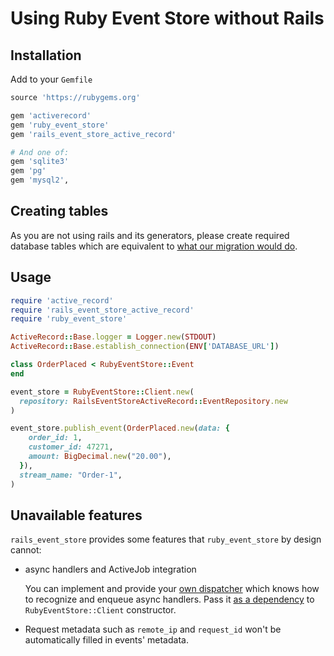 # Using Ruby Event Store without Rails

## Installation

Add to your `Gemfile`

```ruby
source 'https://rubygems.org'

gem 'activerecord'
gem 'ruby_event_store'
gem 'rails_event_store_active_record'

# And one of:
gem 'sqlite3'
gem 'pg'
gem 'mysql2',
```

## Creating tables

As you are not using rails and its generators, please create required database tables which are equivalent to [what our migration would do](https://github.com/RailsEventStore/rails_event_store/blob/master/rails_event_store_active_record/lib/rails_event_store_active_record/generators/templates/migration_template.rb).

## Usage

```ruby
require 'active_record'
require 'rails_event_store_active_record'
require 'ruby_event_store'

ActiveRecord::Base.logger = Logger.new(STDOUT)
ActiveRecord::Base.establish_connection(ENV['DATABASE_URL'])

class OrderPlaced < RubyEventStore::Event
end

event_store = RubyEventStore::Client.new(
  repository: RailsEventStoreActiveRecord::EventRepository.new
)

event_store.publish_event(OrderPlaced.new(data: {
    order_id: 1,
    customer_id: 47271,
    amount: BigDecimal.new("20.00"),
  }),
  stream_name: "Order-1",
)
```

## Unavailable features

`rails_event_store` provides some features that `ruby_event_store` by design cannot:

* async handlers and ActiveJob integration

    You can implement and provide your [own dispatcher](https://github.com/RailsEventStore/rails_event_store/blob/a6ffb8a535373023296222bbbb5dd6ee131a6792/rails_event_store/lib/rails_event_store/active_job_dispatcher.rb#L47) which knows how to recognize and enqueue async handlers. Pass it [as a dependency](https://github.com/RailsEventStore/rails_event_store/blob/a6ffb8a535373023296222bbbb5dd6ee131a6792/rails_event_store/lib/rails_event_store/client.rb#L4) to `RubyEventStore::Client` constructor.  
    
* Request metadata such as `remote_ip` and `request_id` won't be automatically filled in events' metadata.
